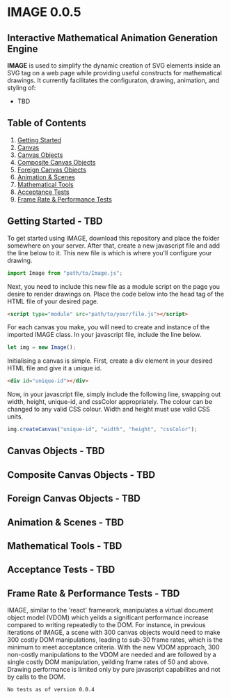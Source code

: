 # <b>IMAGE 0.0.5</b>
## <b>I</b>nteractive <b>M</b>athematical <b>A</b>nimation <b>G</b>eneration <b>E</b>ngine

<b>IMAGE</b> is used to simplify the dynamic creation of SVG elements inside an SVG tag on a web page while providing useful constructs for mathematical drawings. It currently facilitates the configuraton, drawing, animation, and styling of:
- TBD
## Table of Contents
1. [Getting Started](#Getting-Started)
2. [Canvas](#Canvas)
3. [Canvas Objects](#Canvas-Objects)
4. [Composite Canvas Objects](#Composite-Canvas-Objects)
5. [Foreign Canvas Objects](#Foreign-Canvas-Objects)
6. [Animation & Scenes](#Animation-&-Timed-Events)
7. [Mathematical Tools](#Mathematical-Tools)
8. [Acceptance Tests](#Acceptance-Tests)
9. [Frame Rate & Performance Tests](#Frame-Rate-&-Performance-Tests)

## Getting Started - TBD<a name="Getting-Started"></a>

To get started using IMAGE, download this repository and place the folder somewhere on your server.
After that, create a new javascript file and add the line below to it. This new file is which is where you'll configure your drawing.

```javascript
import Image from "path/to/Image.js";
```
Next, you need to include this new file as a module script on the page you desire to render drawings on.
Place the code below into the head tag of the HTML file of your desired page.

```html
<script type="module" src="path/to/your/file.js"></script>
```
For each canvas you make, you will need to create and instance of the imported IMAGE class. In your javascript file, include the line below.
```javascript
let img = new Image();
```

Initialising a canvas is simple. First, create a div element in your desired HTML file and give it a unique id.

```html
<div id="unique-id"></div>
```

Now, in your javascript file, simply include the following line, swapping out width, height, unique-id, and cssColor appropriately. The colour can be changed to any valid CSS colour. Width and height must use valid CSS units.

```javascript
img.createCanvas("unique-id", "width", "height", "cssColor");
```

## Canvas Objects - TBD<a name="Canvas-Objects"></a>

## Composite Canvas Objects - TBD<a name="Composite-Canvas-Objects"></a>

## Foreign Canvas Objects - TBD<a name="Foriegn-Canvas-Objects"></a>

## Animation & Scenes - TBD<a name="Animation-&-Scenes"></a>

## Mathematical Tools - TBD <a name="Mathematical-Tools"></a>

## Acceptance Tests - TBD <a name="Acceptance-Tests"></a>

## Frame Rate & Performance Tests - TBD <a name="Frame-Rate-&-Performance-Tests"></a>
IMAGE, similar to the 'react' framework, manipulates a virtual document object model (VDOM) which yeilds a significant performance increase compared to writing repeatedly to the DOM. For instance, in previous iterations of IMAGE, a scene with 300 canvas objects would need to make 300 costly DOM manipulations, leading to sub-30 frame rates, which is the minimum to meet acceptance criteria. With the new VDOM approach, 300 non-costly manipulations to the VDOM are needed and are followed by a single costly DOM manipulation, yeilding frame rates of 50 and above. Drawing performance is limited only by pure javascript capabilites and not by calls to the DOM.

`No tests as of version 0.0.4`
